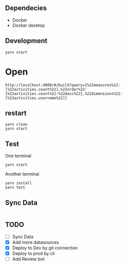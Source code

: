 
## Dependecies
- Docker
- Docker desktop

## Development

```
yarn start
```

# Open

```
http://localhost:4000/#/build?query={%22measures%22:[%22activities.count%22],%22order%22:{%22activities.count%22:%22desc%22},%22dimensions%22:[%22activities.username%22]}
```

## restart
```
yarn clean
yarn start
```

## Test
One terminal
```
yarn start
```

Another terminal
```
yarn install
yarn test
```


## Sync Data
```
```

## TODO
- [ ] Sync Data
- [x] Add more datasources
- [x] Deploy to Dev by git connection
- [x] Deploy to prod by cli
- [ ] Add Review bot